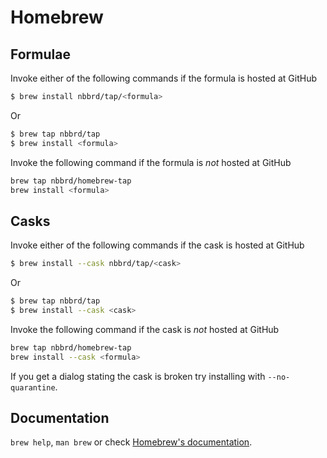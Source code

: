 # Homebrew

## Formulae
Invoke either of the following commands if the formula is hosted at GitHub

```sh
$ brew install nbbrd/tap/<formula>
```

Or

```sh
$ brew tap nbbrd/tap
$ brew install <formula>
```

Invoke the following command if the formula is *not* hosted at GitHub

```sh
brew tap nbbrd/homebrew-tap 
brew install <formula>
```

## Casks
Invoke either of the following commands if the cask is hosted at GitHub

```sh
$ brew install --cask nbbrd/tap/<cask>
```

Or

```sh
$ brew tap nbbrd/tap
$ brew install --cask <cask>
```

Invoke the following command if the cask is *not* hosted at GitHub

```sh
brew tap nbbrd/homebrew-tap 
brew install --cask <formula>
```

If you get a dialog stating the cask is broken try installing with `--no-quarantine`.

## Documentation
`brew help`, `man brew` or check [Homebrew's documentation](https://docs.brew.sh).
